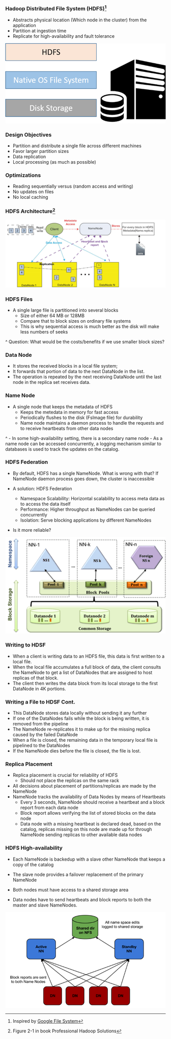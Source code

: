 ### Hadoop Distributed File System (HDFS)[^12]

-   Abstracts physical location (Which node in the cluster) from the application
-   Partition at ingestion time
-   Replicate for high-availability and fault tolerance


[^12]: Inspired by [Google File System](https://static.googleusercontent.com/media/research.google.com/en/archive/gfs-sosp2003.pdf)

![right fit](./attachments/HDFS.png)

### Design Objectives
   -   Partition and distribute a single file across different machines
   -   Favor larger partition sizes
   -   Data replication
   -   Local processing (as much as possible)

### Optimizations
   -   Reading sequentially versus (random access and writing)
   -   No updates on files
   -   No local caching

### HDFS Architecture[^13]

![inline fit](./attachments/img0034.png)

[^13]: Figure 2-1 in book Professional Hadoop Solutions

### HDFS Files
-   A single large file is partitioned into several blocks
    -   Size of either 64 MB or 128MB
    -   Compare that to block sizes on ordinary file systems
    -   This is why sequential access is much better as the disk will make less numbers of seeks

^ Question: What would be the costs/benefits if we use smaller block sizes?

### Data Node
- It  stores the received blocks in a local file system;
- It forwards that portion of data to the next DataNode in the list.
-   The operation is repeated by the next receiving DataNode until the last node in the replica set receives data.

### Name Node

-   A single node that keeps the metadata of HDFS
    -   Keeps the metedata in memory for fast access
    -   Periodically flushes to the disk (FsImage file) for durability
    -   Name node maintains a daemon process to handle the requests and to receive heartbeats from other data nodes

^
    -   In some high-availability setting, there is a secondary name node
	- As a name node can be accessed concurrently, a logging mechanism similar to databases is used to track the updates on the catalog.

### HDFS Federation
-   By default, HDFS has a single NameNode. What is wrong with that? If NameNode daemon process goes down, the cluster is inaccessible

-   A solution: HDFS Federation

    -   Namespace Scalability: Horizontal scalability to access meta data as to access the data itself
    -   Performance: Higher throughput as NameNodes can be queried concurrently
    -   Isolation: Serve blocking applications by different NameNodes
-   Is it more reliable?

![right fit](./attachments/img0036.png)

### Writing to HDSF

-   When a client is writing data to an HDFS file, this data is first written to a local file.
-   When the local file accumulates a full block of data, the client consults the NameNode to get a list of DataNodes that are assigned to host replicas of that block.
-   The client then writes the data block from its local storage to the first DataNode in 4K portions.

### Writing a File to HDSF Cont.

-   This DataNode stores data locally without sending it any further
-   If one of the DataNodes fails while the block is being written, it is removed from the pipeline
-   The NameNode re-replicates it to make up for the missing replica caused by the failed DataNode
-   When a file is closed, the remaining data in the temporary local file is pipelined to the DataNodes
-   If the NameNode dies before the file is closed, the file is lost.

### Replica Placement

-   Replica placement is crucial for reliability of HDFS
    -   Should not place the replicas on the same rack
-   All decisions about placement of partitions/replicas are made by the NameNode
-   NameNode tracks the availability of Data Nodes by means of Heartbeats
    -   Every 3 seconds, NameNode should receive a heartbeat and a block report from each data node
    -   Block report allows verifying the list of stored blocks on the data node
    -   Data node with a missing heartbeat is declared dead, based on the catalog, replicas missing on this node are made up for through NameNode sending replicas to other available data nodes


### HDFS High-availability

-   Each NameNode is backedup with a slave other NameNode that keeps a copy of the catalog

-   The slave node provides a failover replacement of the primary NameNode

-   Both nodes must have access to a shared storage area

-   Data nodes have to send heartbeats and block reports to both the master and slave NameNodes.

![right fit](./attachments/img0037.png)

